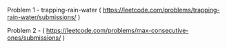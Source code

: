 Problem 1 - trapping-rain-water ( https://leetcode.com/problems/trapping-rain-water/submissions/ )

Problem 2 - ( https://leetcode.com/problems/max-consecutive-ones/submissions/ )